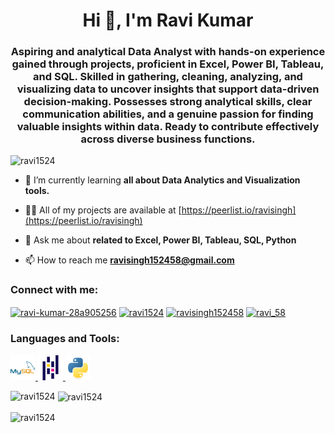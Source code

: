 <h1 align="center">Hi 👋, I'm Ravi Kumar</h1>
<h3 align="center">Aspiring and analytical Data Analyst with hands-on experience gained through projects, proficient in Excel, Power BI, Tableau, and SQL. Skilled in gathering, cleaning, analyzing, and visualizing data to uncover insights that support data-driven decision-making. Possesses strong analytical skills, clear communication abilities, and a genuine passion for finding valuable insights within data. Ready to contribute effectively across diverse business functions.</h3>

<p align="left"> <img src="https://komarev.com/ghpvc/?username=ravi1524&label=Profile%20views&color=0e75b6&style=flat" alt="ravi1524" /> </p>

- 🌱 I’m currently learning **all about Data Analytics and Visualization tools.**

- 👨‍💻 All of my projects are available at [https://peerlist.io/ravisingh](https://peerlist.io/ravisingh)

- 💬 Ask me about **related to Excel, Power BI, Tableau, SQL, Python**

- 📫 How to reach me **ravisingh152458@gmail.com**

<h3 align="left">Connect with me:</h3>
<p align="left">
<a href="https://linkedin.com/in/ravi-kumar-28a905256" target="blank"><img align="center" src="https://raw.githubusercontent.com/rahuldkjain/github-profile-readme-generator/master/src/images/icons/Social/linked-in-alt.svg" alt="ravi-kumar-28a905256" height="30" width="40" /></a>
<a href="https://kaggle.com/ravi1524" target="blank"><img align="center" src="https://raw.githubusercontent.com/rahuldkjain/github-profile-readme-generator/master/src/images/icons/Social/kaggle.svg" alt="ravi1524" height="30" width="40" /></a>
<a href="https://www.hackerrank.com/ravisingh152458" target="blank"><img align="center" src="https://raw.githubusercontent.com/rahuldkjain/github-profile-readme-generator/master/src/images/icons/Social/hackerrank.svg" alt="ravisingh152458" height="30" width="40" /></a>
<a href="https://discord.gg/ravi_58" target="blank"><img align="center" src="https://raw.githubusercontent.com/rahuldkjain/github-profile-readme-generator/master/src/images/icons/Social/discord.svg" alt="ravi_58" height="30" width="40" /></a>
</p>

<h3 align="left">Languages and Tools:</h3>
<p align="left"> <a href="https://www.mysql.com/" target="_blank" rel="noreferrer"> <img src="https://raw.githubusercontent.com/devicons/devicon/master/icons/mysql/mysql-original-wordmark.svg" alt="mysql" width="40" height="40"/> </a> <a href="https://pandas.pydata.org/" target="_blank" rel="noreferrer"> <img src="https://raw.githubusercontent.com/devicons/devicon/2ae2a900d2f041da66e950e4d48052658d850630/icons/pandas/pandas-original.svg" alt="pandas" width="40" height="40"/> </a> <a href="https://www.python.org" target="_blank" rel="noreferrer"> <img src="https://raw.githubusercontent.com/devicons/devicon/master/icons/python/python-original.svg" alt="python" width="40" height="40"/> </a> </p>

<p><img align="left" src="https://github-readme-stats.vercel.app/api/top-langs?username=ravi1524&show_icons=true&locale=en&layout=compact" alt="ravi1524" /></p>

<p>&nbsp;<img align="center" src="https://github-readme-stats.vercel.app/api?username=ravi1524&show_icons=true&locale=en" alt="ravi1524" /></p>

<p><img align="center" src="https://github-readme-streak-stats.herokuapp.com/?user=ravi1524&" alt="ravi1524" /></p>
